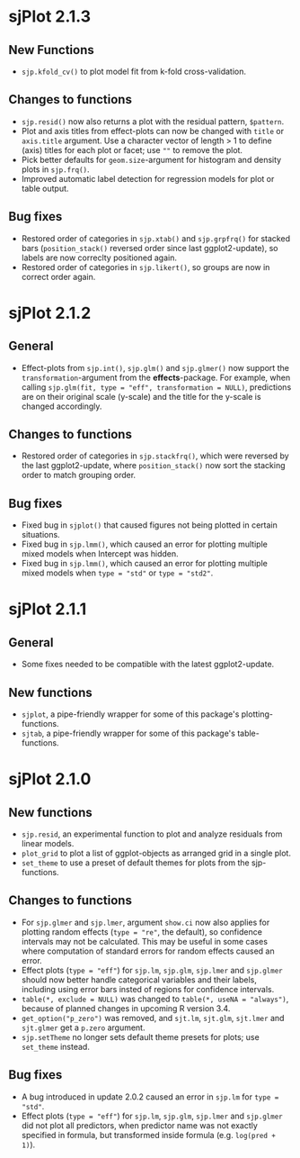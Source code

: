# sjPlot 2.1.3

## New Functions

* `sjp.kfold_cv()` to plot model fit from k-fold cross-validation.

## Changes to functions

* `sjp.resid()` now also returns a plot with the residual pattern, `$pattern`.
* Plot and axis titles from effect-plots can now be changed with `title` or `axis.title` argument. Use a character vector of length > 1 to define (axis) titles for each plot or facet; use `""` to remove the plot.
* Pick better defaults for `geom.size`-argument for histogram and density plots in `sjp.frq()`.
* Improved automatic label detection for regression models for plot or table output.

## Bug fixes

* Restored order of categories in `sjp.xtab()` and `sjp.grpfrq()` for stacked bars (`position_stack()` reversed order since  last ggplot2-update), so labels are now correclty positioned again.
* Restored order of categories in `sjp.likert()`, so groups are now in correct order again.

# sjPlot 2.1.2

## General

* Effect-plots from `sjp.int()`, `sjp.glm()` and `sjp.glmer()` now support the `transformation`-argument from the __effects__-package. For example, when calling `sjp.glm(fit, type = "eff", transformation = NULL)`, predictions are on their original scale (y-scale) and the title for the y-scale is changed accordingly.

## Changes to functions

* Restored order of categories in `sjp.stackfrq()`, which were reversed by the last ggplot2-update, where `position_stack()` now sort the stacking order to match grouping order.

## Bug fixes

* Fixed bug in `sjplot()` that caused figures not being plotted in certain situations.
* Fixed bug in `sjp.lmm()`, which caused an error for plotting multiple mixed models when Intercept was hidden.
* Fixed bug in `sjp.lmm()`, which caused an error for plotting multiple mixed models when `type = "std"` or `type = "std2"`.

# sjPlot 2.1.1

## General

* Some fixes needed to be compatible with the latest ggplot2-update.

## New functions

* `sjplot`, a pipe-friendly wrapper for some of this package's plotting-functions.
* `sjtab`, a pipe-friendly wrapper for some of this package's table-functions.


# sjPlot 2.1.0

## New functions

* `sjp.resid`, an experimental function to plot and analyze residuals from linear models.
* `plot_grid` to plot a list of ggplot-objects as arranged grid in a single plot.
* `set_theme` to use a preset of default themes for plots from the sjp-functions.

## Changes to functions

* For `sjp.glmer` and `sjp.lmer`, argument `show.ci` now also applies for plotting random effects (`type = "re"`, the default), so confidence intervals may not be calculated. This may be useful in some cases where computation of standard errors for random effects caused an error.
* Effect plots (`type = "eff"`) for `sjp.lm`, `sjp.glm`, `sjp.lmer` and `sjp.glmer` should now better handle categorical variables and their labels, including using error bars insted of regions for confidence intervals.
* `table(*, exclude = NULL)` was changed to `table(*, useNA = "always")`, because of planned changes in upcoming R version 3.4.
* `get_option("p_zero")` was removed, and `sjt.lm`, `sjt.glm`, `sjt.lmer` and `sjt.glmer` get a `p.zero` argument.
* `sjp.setTheme` no longer sets default theme presets for plots; use `set_theme` instead.

## Bug fixes

* A bug introduced in update 2.0.2 caused an error in `sjp.lm` for `type = "std"`.
* Effect plots (`type = "eff"`) for `sjp.lm`, `sjp.glm`, `sjp.lmer` and `sjp.glmer` did not plot all predictors, when predictor name was not exactly specified in formula, but transformed inside formula (e.g. `log(pred + 1)`).
